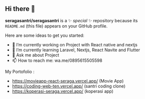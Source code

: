 ## Hi there 👋


**seragasantri/seragasantri** is a ✨ _special_ ✨ repository because its `README.md` (this file) appears on your GitHub profile.

Here are some ideas to get you started:

- 🔭 I’m currently working on Project with React native and nextjs
- 🌱 I’m currently learning Laravel, Nextjs, React Navite and Flutter
- 💬 Ask me about Project
- 📫 How to reach me: wa.me/0895615505598

My Portofolio :
- https://movieapp-react-seraga.vercel.app/ (Movie App)
- https://coding-web-ten.vercel.app/ (santri coding clone)
- https://koperasi-seraga.vercel.app/ (koperasi app)
